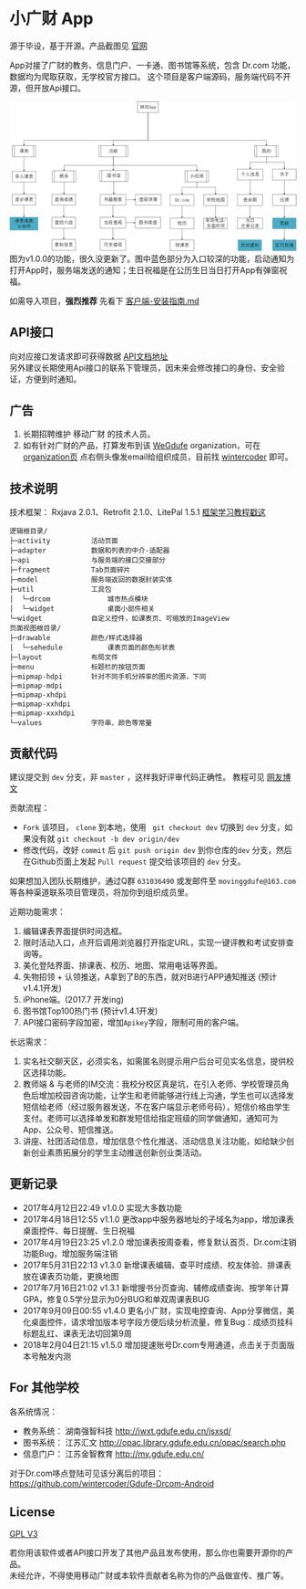 # 小广财 App
源于毕设，基于开源。产品截图见 [官网](http://www.wegdufe.com/)

App对接了广财的教务、信息门户、一卡通、图书馆等系统，包含 Dr.com 功能，数据均为爬取获取，无学校官方接口。
这个项目是客户端源码，服务端代码不开源，但开放Api接口。

![](readme/function.png)
图为v1.0.0的功能，很久没更新了。图中蓝色部分为入口较深的功能，启动通知为打开App时，服务端发送的通知；生日祝福是在公历生日当日打开App有弹窗祝福。

如需导入项目，**强烈推荐**  先看下 [客户端-安装指南.md ](%E5%AE%A2%E6%88%B7%E7%AB%AF-%E5%AE%89%E8%A3%85%E6%8C%87%E5%8D%97.md)  

## API接口
向对应接口发请求即可获得数据  [API文档地址](http://www.wegdufe.com/apidoc/)  
另外建议长期使用Api接口的联系下管理员，因未来会修改接口的身份、安全验证，方便到时通知。

## 广告
1. 长期招聘维护 移动广财 的技术人员。
2. 如有针对广财的产品，打算发布到该 [WeGdufe](https://github.com/WeGdufe/) organization，可在 [organization页](https://github.com/WeGdufe) 点右侧头像发email给组织成员，目前找 [wintercoder](https://github.com/wintercoder) 即可。


## 技术说明
技术框架： Rxjava 2.0.1、Retrofit 2.1.0、LitePal 1.5.1 [框架学习教程戳这](学习教程.txt)

	逻辑根目录/
	├─activity          活动页面
	├─adapter           数据和列表的中介-适配器
	├─api               与服务端的接口交接部分
	├─fragment          Tab页面碎片
	├─model             服务端返回的数据封装实体
	├─util              工具包
	│  └─drcom              城市热点模块
	│  └─widget             桌面小部件相关
	└─widget            自定义控件，如课表页、可缩放的ImageView
	页面视图根目录/
	├─drawable          颜色/样式选择器
	│  └─sehedule           课表页面的颜色形状表
	├─layout            布局文件
	├─menu              标题栏的按钮页面
	├─mipmap-hdpi       针对不同手机分辨率的图片资源，下同
	├─mipmap-mdpi
	├─mipmap-xhdpi
	├─mipmap-xxhdpi
	├─mipmap-xxxhdpi
	└─values            字符串、颜色等常量


## 贡献代码
建议提交到 `dev` 分支，非 `master` ，这样我好评审代码正确性。 教程可见 [网友博文](http://www.cnblogs.com/schaepher/p/4933873.html)

贡献流程：

- `Fork`  该项目， `clone` 到本地，使用  ` git checkout dev`  切换到 `dev` 分支，如果没有就 `git checkout -b dev origin/dev` 
- 修改代码，改好 `commit` 后 `git push origin dev`  到你仓库的`dev` 分支，然后在Github页面上发起 `Pull request`  提交给该项目的 `dev` 分支。

如果想加入团队长期维护，通过Q群 `631036490` 或发邮件至 `movinggdufe@163.com` 等各种渠道联系项目管理员，将加你到组织成员里。  

近期功能需求：  
1. 编辑课表界面提供时间选框。
2. 限时活动入口，点开后调用浏览器打开指定URL，实现一键评教和考试安排查询等。
3. 美化登陆界面、排课表、校历、地图、常用电话等界面。 
4. 失物招领 + 认领推送，A拿到了B的东西，就对B进行APP通知推送 (预计v1.4.1开发)   
5. iPhone端。(2017.7 开发ing)   
6. 图书馆Top100热门书 (预计v1.4.1开发)  
7. API接口密码字段加密，增加`Apikey`字段，限制可用的客户端。

长远需求：  
1. 实名社交聊天区，必须实名，如需匿名则提示用户后台可见实名信息，提供校区选择功能。 
2. 教师端 & 与老师的IM交流：我校分校区真是坑，在引入老师、学校管理员角色后增加校园咨询功能，让学生和老师能够进行线上沟通，学生也可以选择发短信给老师（经过服务器发送，不在客户端显示老师号码），短信价格由学生支付。老师可以选择单发和群发短信给指定班级的同学做通知，通知可为App、公众号、短信推送。  
3. 讲座、社团活动信息，增加信息个性化推送、活动信息关注功能，如给缺少创新创业素质拓展分的学生主动推送创新创业类活动。

## 更新记录

- 2017年4月12日22:49 v1.0.0 实现大多数功能  
- 2017年4月18日12:55 v1.1.0 更改app中服务器地址的子域名为app，增加课表桌面控件、每日提醒、生日祝福  
- 2017年4月19日23:25 v1.2.0 增加课表按周查看，修复默认首页、Dr.com注销功能Bug，增加服务端注销  
- 2017年5月31日22:13 v1.3.0 新增课表编辑、查平时成绩、校友体验、排课表放在课表页功能，更换地图  
- 2017年7月16日21:02 v1.3.1 新增搜书分页查询、辅修成绩查询、按学年计算GPA，修复0.5学分显示为0分BUG和单双周课表BUG
- 2017年9月09日00:55 v1.4.0 更名小广财，实现电控查询、App分享微信，美化桌面控件，请求增加版本号字段方便后续分析流量，修复Bug：成绩页挂科标题乱红、课表无法切回第9周
- 2018年2月04日21:15 v1.5.0 增加提速账号Dr.com专用通道，点击关于页面版本号触发内测

## For 其他学校

各系统情况：  
- 教务系统： 湖南强智科技 http://jwxt.gdufe.edu.cn/jsxsd/    
- 图书系统：  江苏汇文 http://opac.library.gdufe.edu.cn/opac/search.php  
- 信息门户： 江苏金智教育 http://my.gdufe.edu.cn/  

对于Dr.com哆点登陆可见该分离后的项目：https://github.com/wintercoder/Gdufe-Drcom-Android

## License
[GPL V3](LICENSE)  

若你用该软件或者API接口开发了其他产品且发布使用，那么你也需要开源你的产品。  
未经允许，不得使用移动广财或本软件贡献者名称为你的产品做宣传、推广等。 

